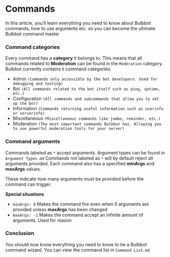# Commands

In this article, you'll learn everything you need to know about Bulbbot commands, how to use arguments etc. so you can become the ultimate Bulbbot
command master

### Command categories

Every command has a **category** it belongs to. This means that all commands related to **Moderation** can be found in the `Moderation` category.
Bulbbot currently contains `6` command categories:

- Admin `(Commands only accessible by the bot developers. Used for debugging and testing)`
- Bot `(All commands related to the bot itself such as ping, uptime, etc.)`
- Configuration `(All commands and subcommands that allow you to set up the bot)`
- Information `(Commands returning useful information such as userinfo or serverinfo)`
- Miscellaneous `(Miscellaneous commands like jumbo, reminder, etc.)`
- Moderation `(The most important commands Bulbbot has. Allowing you to use powerful moderation tools for your server)`

### Command arguments

Commands labeled as `*` accept arguments. Argument types can be found in `Argument Types.md` Commands not labeled as `*` will by default reject all
arguments provided. Each command also has a specified **minArgs** and **maxArgs** values.

These indicate how many arguments must be provided before the command can trigger.

**Special situations**

- `minArgs: 0` Makes the command fire even when 0 arguments are provided unless **maxArgs** has been changed
- `maxArgs: -1` Makes the command accept an infinite amount of arguments. Used for reason

### Conclusion

You should now know everything you need to know to be a Bulbbot command wizard. You can view the command list in `Command List.md`
